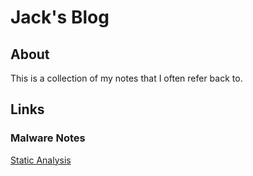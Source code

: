 # Jack's Blog
## About
This is a collection of my notes that I often refer back to. 

## Links
### Malware Notes
[Static Analysis](https://github.com/jplowri0/Blog/blob/main/malware/Static_Analysis.md) 

